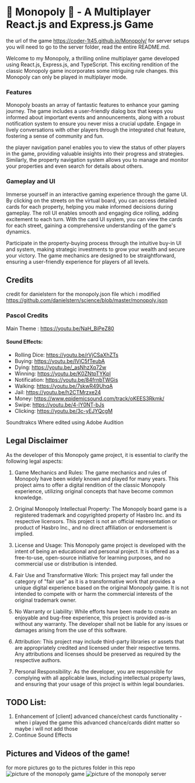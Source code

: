# 🎲 Monopoly 🎲 - A Multiplayer React.js and Express.js Game
the url of the game https://coder-1t45.github.io/Monopoly/
for server setups you will need to go to the server folder, read the entire README.md.

Welcome to my Monopoly, a thrilling online multiplayer game developed using React.js, Express.js, and TypeScript. This exciting rendition of the classic Monopoly game incorporates some intriguing rule changes. this Monopoly can only be played in multiplayer mode.

### Features

Monopoly boasts an array of fantastic features to enhance your gaming journey. The game includes a user-friendly dialog box that keeps you informed about important events and announcements, along with a robust notification system to ensure you never miss a crucial update. Engage in lively conversations with other players through the integrated chat feature, fostering a sense of community and fun.

the player navigation panel enables you to view the status of other players in the game, providing valuable insights into their progress and strategies. Similarly, the property navigation system allows you to manage and monitor your properties and even search for details about others.

### Gameplay and UI

Immerse yourself in an interactive gaming experience through the game UI. By clicking on the streets on the virtual board, you can access detailed cards for each property, helping you make informed decisions during gameplay. The roll UI enables smooth and engaging dice rolling, adding excitement to each turn. With the card UI system, you can view the cards for each street, gaining a comprehensive understanding of the game's dynamics.

Participate in the property-buying process through the intuitive buy-in UI and system, making strategic investments to grow your wealth and secure your victory. The game mechanics are designed to be straightforward, ensuring a user-friendly experience for players of all levels.

## Credits

credit for danielstern for the monopoly.json file which i modified
https://github.com/danielstern/science/blob/master/monopoly.json

### Pascol Credits
Main Theme : https://youtu.be/NaH_BiPeZ80

#### Sound Effects:
* Rolling Dice: https://youtu.be/rVjCSaXhZTs
* Buying: https://youtu.be/IVjC5fTeubA
* Dying: https://youtu.be/_asNhzXq72w
* Winning: https://youtu.be/K0ZNtpTYKpI
* Notification: https://youtu.be/84frnbTWGis
* Walking: https://youtu.be/7skwR49UhqA
* Jail: https://youtu.be/h2CTMrzxe24
* Money: https://www.epidemicsound.com/track/oKEES3Rkmk/
* Swipe: https://youtu.be/4-lY0NT-bJs
* Clicking: https://youtu.be/3c-yEJYQcgM

Soundtrakcs Where edited using Adobe Audition

## Legal Disclaimer

As the developer of this Monopoly game project, it is essential to clarify the following legal aspects:

1. Game Mechanics and Rules: The game mechanics and rules of Monopoly have been widely known and played for many years. This project aims to offer a digital rendition of the classic Monopoly experience, utilizing original concepts that have become common knowledge.

2. Original Monopoly Intellectual Property: The Monopoly board game is a registered trademark and copyrighted property of Hasbro Inc. and its respective licensors. This project is not an official representation or product of Hasbro Inc., and no direct affiliation or endorsement is implied.

3. License and Usage: This Monopoly game project is developed with the intent of being an educational and personal project. It is offered as a free-to-use, open-source initiative for learning purposes, and no commercial use or distribution is intended.

4. Fair Use and Transformative Work: This project may fall under the category of "fair use" as it is a transformative work that provides a unique digital experience based on the original Monopoly game. It is not intended to compete with or harm the commercial interests of the original trademark owner.

5. No Warranty or Liability: While efforts have been made to create an enjoyable and bug-free experience, this project is provided as-is without any warranty. The developer shall not be liable for any issues or damages arising from the use of this software.

6. Attribution: This project may include third-party libraries or assets that are appropriately credited and licensed under their respective terms. Any attributions and licenses should be preserved as required by the respective authors.

7. Personal Responsibility: As the developer, you are responsible for complying with all applicable laws, including intellectual property laws, and ensuring that your usage of this project is within legal boundaries.


## TODO List:
1. Enhancement of [client] advanced chance/chest cards functionality - when i played the game this advanced chance/cards didnt matter so maybe i will not add those
3. Continue Sound Effects

## Pictures and Videos of the game!
for more pictures go to the pictures folder in this repo
![picture of the monopoly game](https://cdn.discordapp.com/attachments/1005211638191890532/1133681326793433138/7.PNG)
![picture of the monopoly server](https://cdn.discordapp.com/attachments/1005211638191890532/1133683905522847816/17.PNG)
